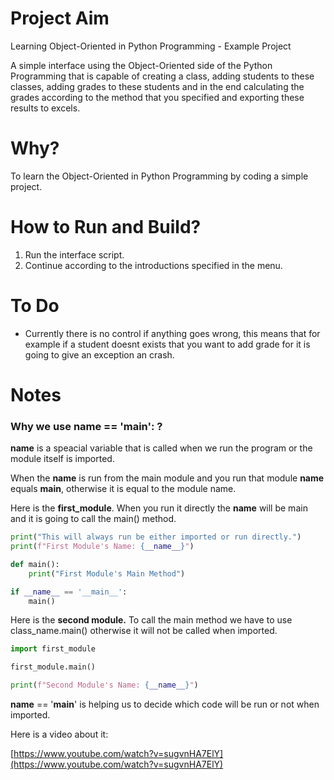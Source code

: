# Project Aim

Learning Object-Oriented in Python Programming - Example Project

A simple interface using the Object-Oriented side of the Python Programming that is capable of creating a class, adding students to these classes, adding grades to these students and in the end calculating the grades according to the method that you specified and exporting these results to excels. 

# Why?

To learn the Object-Oriented in Python Programming by coding a simple project. 

# How to Run and Build?

1. Run the interface script. 
2. Continue according to the introductions specified in the menu.

# To Do

- Currently there is no control if anything goes wrong, this means that for example if a student doesnt exists that you want to add grade for it is going to give an exception an crash.

# Notes

### Why we use __name__ == '__main__': ?

__name__ is a speacial variable that is called when we run the program or the module itself is imported. 

When the __name__ is run from the main module and you run that module __name__ equals __main__, otherwise it is equal to the module name. 

Here is the **first_module**. When you run it directly the __name__ will be main and it is going to call the main() method.

```python
print("This will always run be either imported or run directly.")
print(f"First Module's Name: {__name__}")

def main():
    print("First Module's Main Method")

if __name__ == '__main__':
    main()
```

Here is the **second module.** To call the main method we have to use class_name.main() otherwise it will not  be called when imported. 

```python
import first_module

first_module.main()

print(f"Second Module's Name: {__name__}")
```

 __name__ == '__main__' is helping us to decide which code will be run or not when imported. 

Here is a video about it: 

[https://www.youtube.com/watch?v=sugvnHA7ElY](https://www.youtube.com/watch?v=sugvnHA7ElY)